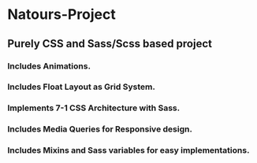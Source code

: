 # Natours-Project
## Purely CSS and Sass/Scss based project

### Includes Animations.

### Includes Float Layout as Grid System.

### Implements 7-1 CSS Architecture with Sass.

### Includes Media Queries for Responsive design.

### Includes Mixins and Sass variables for easy implementations.
